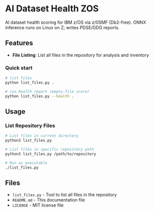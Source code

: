 # AI Dataset Health ZOS

AI dataset health scoring for IBM z/OS via z/0SMF (Db2-free). ONNX inference runs on Linux on Z; writes PDSE/GDG reports.

## Features

- **File Listing**: List all files in the repository for analysis and inventory

### Quick start

```bash
# list files
python list_files.py .

# run health report (empty-file score)
python list_files.py --health .
```

## Usage

### List Repository Files

```bash
# List files in current directory
python3 list_files.py

# List files in specific repository path
python3 list_files.py /path/to/repository

# Run as executable
./list_files.py
```

## Files

- `list_files.py` - Tool to list all files in the repository
- `README.md` - This documentation file  
- `LICENSE` - MIT license file
